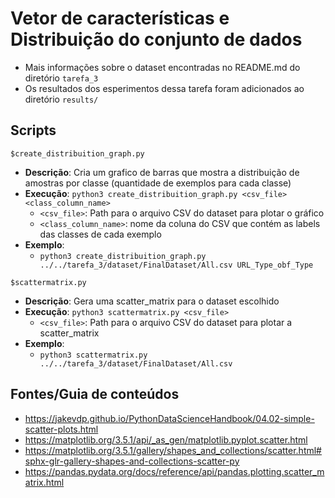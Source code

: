# Vetor de características e Distribuição do conjunto de dados

- Mais informações sobre o dataset encontradas no README.md do diretório `tarefa_3`
- Os resultados dos esperimentos dessa tarefa foram adicionados ao diretório `results/`


## Scripts
`$create_distribuition_graph.py `
- __Descrição__: Cria um grafico de barras que mostra a distribuição de amostras por classe (quantidade de exemplos para cada classe)
- __Execução__: `python3 create_distribuition_graph.py <csv_file> <class_column_name>`
    - `<csv_file>`: Path para o arquivo CSV do dataset para plotar o gráfico
    - `<class_column_name>`: nome da coluna do CSV que contém as labels das classes de cada exemplo
- __Exemplo__:
    - `python3 create_distribuition_graph.py ../../tarefa_3/dataset/FinalDataset/All.csv URL_Type_obf_Type`

`$scattermatrix.py `
- __Descrição__: Gera uma scatter_matrix para o dataset escolhido
- __Execução__: `python3 scattermatrix.py <csv_file>`
    - `<csv_file>`: Path para o arquivo CSV do dataset para plotar a scatter_matrix
- __Exemplo__:
    - `python3 scattermatrix.py ../../tarefa_3/dataset/FinalDataset/All.csv`


## Fontes/Guia de conteúdos

- https://jakevdp.github.io/PythonDataScienceHandbook/04.02-simple-scatter-plots.html
- https://matplotlib.org/3.5.1/api/_as_gen/matplotlib.pyplot.scatter.html
- https://matplotlib.org/3.5.1/gallery/shapes_and_collections/scatter.html#sphx-glr-gallery-shapes-and-collections-scatter-py
- https://pandas.pydata.org/docs/reference/api/pandas.plotting.scatter_matrix.html





